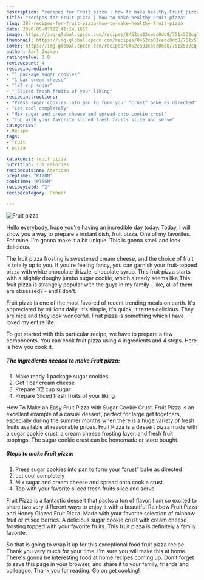 ```yaml
---
description: "recipes for Fruit pizza | how to make healthy Fruit pizza"
title: "recipes for Fruit pizza | how to make healthy Fruit pizza"
slug: 387-recipes-for-fruit-pizza-how-to-make-healthy-fruit-pizza
date: 2020-05-07T22:41:14.161Z
image: https://img-global.cpcdn.com/recipes/8452ca03cebc0dd8/751x532cq70/fruit-pizza-recipe-main-photo.jpg
thumbnail: https://img-global.cpcdn.com/recipes/8452ca03cebc0dd8/751x532cq70/fruit-pizza-recipe-main-photo.jpg
cover: https://img-global.cpcdn.com/recipes/8452ca03cebc0dd8/751x532cq70/fruit-pizza-recipe-main-photo.jpg
author: Earl Guzman
ratingvalue: 3.8
reviewcount: 4
recipeingredient:
- "1 package sugar cookies"
- "1 bar cream cheese"
- "1/2 cup sugar"
- " Sliced fresh fruits of your liking"
recipeinstructions:
- "Press sugar cookies into pan to form your “crust” bake as directed"
- "Let cool completely"
- "Mix sugar and cream cheese and spread onto cookie crust"
- "Top with your favorite sliced fresh fruits slice and serve"
categories:
- Recipe
tags:
- fruit
- pizza

katakunci: fruit pizza 
nutrition: 131 calories
recipecuisine: American
preptime: "PT28M"
cooktime: "PT55M"
recipeyield: "2"
recipecategory: Dinner

---
```



![Fruit pizza](https://img-global.cpcdn.com/recipes/8452ca03cebc0dd8/751x532cq70/fruit-pizza-recipe-main-photo.jpg)

Hello everybody, hope you're having an incredible day today. Today, I will show you a way to prepare a instant dish, fruit pizza. One of my favorites. For mine, I'm gonna make it a bit unique. This is gonna smell and look delicious.

The fruit pizza frosting is sweetened cream cheese, and the choice of fruit is totally up to you. If you&#39;re feeling fancy, you can garnish your fruit-topped pizza with white chocolate drizzle, chocolate syrup. This fruit pizza starts with a slightly doughy jumbo sugar cookie, which already seems like This fruit pizza is strangely popular with the guys in my family - like, all of them are obsessed? - and I don&#39;t.

Fruit pizza is one of the most favored of recent trending meals on earth. It's appreciated by millions daily. It's simple, it's quick, it tastes delicious. They are nice and they look wonderful. Fruit pizza is something which I have loved my entire life.


To get started with this particular recipe, we have to prepare a few components. You can cook fruit pizza using 4 ingredients and 4 steps. Here is how you cook it.

<!--inarticleads1-->

##### The ingredients needed to make Fruit pizza:

1. Make ready 1 package sugar cookies
1. Get 1 bar cream cheese
1. Prepare 1/2 cup sugar
1. Prepare  Sliced fresh fruits of your liking


How To Make an Easy Fruit Pizza with Sugar Cookie Crust. Fruit Pizza is an excellent example of a casual dessert, perfect for large get togethers, especially during the summer months when there is a huge variety of fresh fruits available at reasonable prices. Fruit Pizza is a dessert pizza made with a sugar cookie crust, a cream cheese frosting layer, and fresh fruit toppings. The sugar cookie crust can be homemade or store bought. 

<!--inarticleads2-->

##### Steps to make Fruit pizza:

1. Press sugar cookies into pan to form your “crust” bake as directed
1. Let cool completely
1. Mix sugar and cream cheese and spread onto cookie crust
1. Top with your favorite sliced fresh fruits slice and serve


Fruit Pizza is a fantastic dessert that packs a ton of flavor. I am so excited to share two very different ways to enjoy it with a beautiful Rainbow Fruit Pizza and Honey Glazed Fruit Pizza. Made with your favorite selection of rainbow fruit or mixed berries. A delicious sugar cookie crust with cream cheese frosting topped with your favorite fruits. This fruit pizza is definitely a family favorite. 

So that is going to wrap it up for this exceptional food fruit pizza recipe. Thank you very much for your time. I'm sure you will make this at home. There's gonna be interesting food at home recipes coming up. Don't forget to save this page in your browser, and share it to your family, friends and colleague. Thank you for reading. Go on get cooking!
